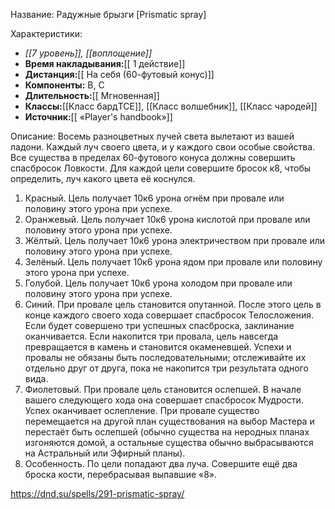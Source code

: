 Название: Радужные брызги \[Prismatic spray] 

Характеристики:
- *[[7 уровень]], [[воплощение]]*
- **Время накладывания:**[[ 1 действие]]
- **Дистанция:**[[ На себя (60-футовый конус)]]
- **Компоненты:** В, С
- **Длительность:**[[ Мгновенная]]
- **Классы:**[[Класс  бардTCE]], [[Класс волшебник]], [[Класс чародей]]
- **Источник:**[[ «Player's handbook»]]

Описание:
Восемь разноцветных лучей света вылетают из вашей ладони. Каждый луч своего цвета, и у каждого свои особые свойства. Все существа в пределах 60-футового конуса должны совершить спасбросок Ловкости. Для каждой цели совершите бросок к8, чтобы определить, луч какого цвета её коснулся.
1. Красный. Цель получает 10к6 урона огнём при провале или половину этого урона при успехе.
2. Оранжевый. Цель получает 10к6 урона кислотой при провале или половину этого урона при успехе.
3. Жёлтый. Цель получает 10к6 урона электричеством при провале или половину этого урона при успехе.
4. Зелёный. Цель получает 10к6 урона ядом при провале или половину этого урона при успехе.
5. Голубой. Цель получает 10к6 урона холодом при провале или половину этого урона при успехе.
6. Синий. При провале цель становится опутанной. После этого цель в конце каждого своего хода совершает спасбросок Телосложения. Если будет совершено три успешных спасброска, заклинание оканчивается. Если накопится три провала, цель навсегда превращается в камень и становится окаменевшей. Успехи и провалы не обязаны быть последовательными; отслеживайте их отдельно друг от друга, пока не накопится три результата одного вида.
7. Фиолетовый. При провале цель становится ослепшей. В начале вашего следующего хода она совершает спасбросок Мудрости. Успех оканчивает ослепление. При провале существо перемещается на другой план существования на выбор Мастера и перестаёт быть ослепшей (обычно существа на неродных планах изгоняются домой, а остальные существа обычно выбрасываются на Астральный или Эфирный планы).
8. Особенность. По цели попадают два луча. Совершите ещё два броска кости, перебрасывая выпавшие «8».

https://dnd.su/spells/291-prismatic-spray/